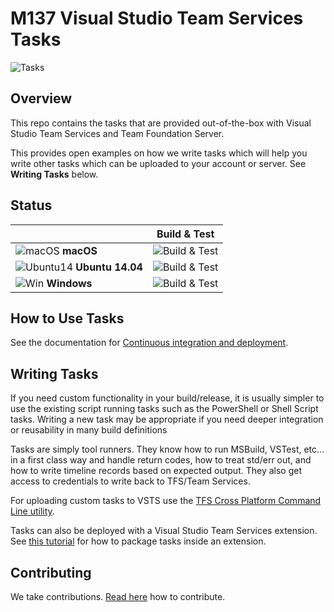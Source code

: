 # M137 Visual Studio Team Services Tasks
![Tasks](/taskbanner.png "Tasks")

## Overview
This repo contains the tasks that are provided out-of-the-box with Visual Studio Team Services and Team Foundation Server.

This provides open examples on how we write tasks which will help you write other tasks which can be uploaded to your account or server.  See **Writing Tasks** below.

## Status
|   | Build & Test |
|---|:-----:|
|![macOS](docs/res/apple_med.png) **macOS**|![Build & Test](https://mseng.visualstudio.com/_apis/public/build/definitions/b924d696-3eae-4116-8443-9a18392d8544/4213/badge?branch=master)| 
|![Ubuntu14](docs/res/ubuntu_med.png) **Ubuntu 14.04**|![Build & Test](https://mseng.visualstudio.com/_apis/public/build/definitions/b924d696-3eae-4116-8443-9a18392d8544/4088/badge?branch=master)|
|![Win](docs/res/win_med.png) **Windows**|![Build & Test](https://mseng.visualstudio.com/_apis/public/build/definitions/b924d696-3eae-4116-8443-9a18392d8544/1474/badge?branch=master)|

## How to Use Tasks

See the documentation for [Continuous integration and deployment](https://aka.ms/tfbuild).

## Writing Tasks

If you need custom functionality in your build/release, it is usually simpler to use the existing script running tasks such as the PowerShell or Shell Script tasks.  Writing a new task may be appropriate if you need deeper integration or reusability in many build definitions

Tasks are simply tool runners.  They know how to run MSBuild, VSTest, etc... in a first class way and handle return codes, how to treat std/err out, and how to write timeline records based on expected output.  They also get access to credentials to write back to TFS/Team Services. 

For uploading custom tasks to VSTS use the [TFS Cross Platform Command Line utility](https://github.com/Microsoft/tfs-cli).

Tasks can also be deployed with a Visual Studio Team Services extension. See [this tutorial](https://www.visualstudio.com/en-us/docs/integrate/extensions/develop/add-build-task) for how to package tasks inside an extension.

## Contributing
We take contributions.  [Read here](docs/contribute.md) how to contribute.

